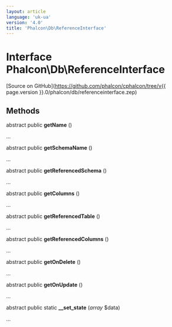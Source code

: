 ```yaml
---
layout: article
language: 'uk-ua'
version: '4.0'
title: 'Phalcon\Db\ReferenceInterface'
---
```

# Interface **Phalcon\Db\ReferenceInterface**

[Source on GitHub](https://github.com/phalcon/cphalcon/tree/v{{ page.version }}.0/phalcon/db/referenceinterface.zep)

## Methods

abstract public **getName** ()

...

abstract public **getSchemaName** ()

...

abstract public **getReferencedSchema** ()

...

abstract public **getColumns** ()

...

abstract public **getReferencedTable** ()

...

abstract public **getReferencedColumns** ()

...

abstract public **getOnDelete** ()

...

abstract public **getOnUpdate** ()

...

abstract public static **__set_state** (*array* $data)

...